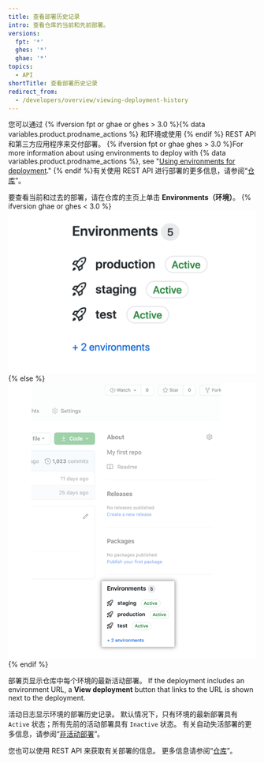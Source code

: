 ```yaml
---
title: 查看部署历史记录
intro: 查看仓库的当前和先前部署。
versions:
  fpt: '*'
  ghes: '*'
  ghae: '*'
topics:
  - API
shortTitle: 查看部署历史记录
redirect_from:
  - /developers/overview/viewing-deployment-history
---
```



您可以通过 {% ifversion fpt or ghae or ghes > 3.0 %}{% data variables.product.prodname_actions %} 和环境或使用 {% endif %} REST API 和第三方应用程序来交付部署。 {% ifversion fpt or ghae ghes > 3.0 %}For more information about using environments to deploy with {% data variables.product.prodname_actions %}, see "[Using environments for deployment](/actions/deployment/using-environments-for-deployment)." {% endif %}有关使用 REST API 进行部署的更多信息，请参阅“[仓库](/rest/reference/repos#deployments)”。

要查看当前和过去的部署，请在仓库的主页上单击 **Environments（环境）**。
{% ifversion ghae or ghes < 3.0 %}
![环境](/assets/images/enterprise/2.22/environments-sidebar.png){% else %}
![Environments](/assets/images/environments-sidebar.png){% endif %}

部署页显示仓库中每个环境的最新活动部署。 If the deployment includes an environment URL, a **View deployment** button that links to the URL is shown next to the deployment.

活动日志显示环境的部署历史记录。 默认情况下，只有环境的最新部署具有 `Active` 状态；所有先前的活动部署具有 `Inactive` 状态。 有关自动失活部署的更多信息，请参阅“[非活动部署](/rest/reference/repos#inactive-deployments)”。

您也可以使用 REST API 来获取有关部署的信息。 更多信息请参阅“[仓库](/rest/reference/repos#deployments)”。

